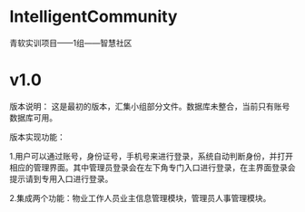 # IntelligentCommunity

青软实训项目——1组——智慧社区

# v1.0 

版本说明： 这是最初的版本，汇集小组部分文件。数据库未整合，当前只有账号数据库可用。

版本实现功能：

1.用户可以通过账号，身份证号，手机号来进行登录，系统自动判断身份，并打开相应的管理界面。其中管理员登录会在左下角专门入口进行登录，在主界面登录会提示请到专用入口进行登录。

2.集成两个功能：物业工作人员业主信息管理模块，管理员人事管理模块。
